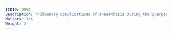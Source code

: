 ```yaml
---
ICD10: O890
Description: "Pulmonary complications of anaesthesia during the puerperium"
Matters: Yes
Weight: 2
---
```

